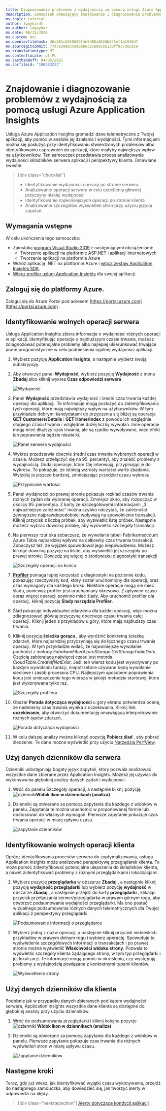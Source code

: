 ```yaml
---
title: Diagnozowanie problemów z wydajnością za pomocą usługi Azure Application Insights | Microsoft Docs
description: Samouczek omawiający znajdowanie i diagnozowanie problemów z wydajnością aplikacji za pomocą usługi Azure Application Insights.
ms.topic: tutorial
author: lgayhardt
ms.author: lagayhar
ms.date: 06/15/2020
ms.custom: mvc
ms.openlocfilehash: 36a581cb958639f4e9d88a8828b341ef1a1919d7
ms.sourcegitcommit: 77d7639e83c6d8eb6c2ce805b6130ff9c73e5d29
ms.translationtype: MT
ms.contentlocale: pl-PL
ms.lasthandoff: 04/05/2021
ms.locfileid: "106383222"
---
```

# <a name="find-and-diagnose-performance-issues-with-azure-application-insights"></a>Znajdowanie i diagnozowanie problemów z wydajnością za pomocą usługi Azure Application Insights

Usługa Azure Application Insights gromadzi dane telemetryczne z Twojej aplikacji, aby pomóc w analizie jej działania i wydajności.  Tymi informacjami można się posłużyć przy identyfikowaniu stwierdzonych problemów albo identyfikowaniu usprawnień do aplikacji, które miałyby największy wpływ na użytkowników.  Ten samouczek przedstawia proces analizowania wydajności składników serwera aplikacji i perspektywy klienta.  Omawiane kwestie:

> [!div class="checklist"]
> * Identyfikowanie wydajności operacji po stronie serwera
> * Analizowanie operacji serwera w celu określenia głównej przyczyny niskiej wydajności
> * Identyfikowanie najwolniejszych operacji po stronie klienta
> * Analizowanie szczegółów wyświetleń stron przy użyciu języka zapytań


## <a name="prerequisites"></a>Wymagania wstępne

W celu ukończenia tego samouczka:

- Zainstaluj [program Visual Studio 2019](https://www.visualstudio.com/downloads/) z następującymi obciążeniami:
    - Tworzenie aplikacji na platformie ASP.NET i aplikacji internetowych
    - Tworzenie aplikacji na platformie Azure
- Wdróż aplikację .NET na platformie Azure i [włącz zestaw Application Insights SDK](../app/asp-net.md).
- [Włącz profiler usługi Application Insights](../app/profiler.md#installation) dla swojej aplikacji.

## <a name="log-in-to-azure"></a>Zaloguj się do platformy Azure.
Zaloguj się do Azure Portal pod adresem [https://portal.azure.com](https://portal.azure.com) .

## <a name="identify-slow-server-operations"></a>Identyfikowanie wolnych operacji serwera
Usługa Application Insights zbiera informacje o wydajności różnych operacji w aplikacji. Identyfikując operacje o najdłuższym czasie trwania, możesz zdiagnozować potencjalne problemy albo najlepiej ukierunkować trwające prace programistyczne w celu podniesienia ogólnej wydajności aplikacji.

1. Wybierz pozycję **Application Insights**, a następnie wybierz swoją subskrypcję.  
1. Aby otworzyć panel **Wydajność**, wybierz pozycję **Wydajność** z menu **Zbadaj** albo kliknij wykres **Czas odpowiedzi serwera**.

    ![Wydajność](media/tutorial-performance/1-overview.png)

2. Panel **Wydajność** przedstawia wydajność i średni czas trwania każdej operacji dla aplikacji.  Te informacje mogą posłużyć do zidentyfikowania tych operacji, które mają największy wpływ na użytkowników. W tym przykładzie dobrymi kandydatami do przyjrzenia się bliżej są operacje **GET Customers/Details** i **GET Home/Index** z powodu ich względnie długiego czasu trwania i względnie dużej liczby wywołań.  Inne operacje mogą mieć dłuższy czas trwania, ale są rzadko wywoływane, więc efekt ich poprawienia będzie niewielki.  

    ![Panel serwera wydajności](media/tutorial-performance/2-server-operations.png)

3. Wykres przedstawia obecnie średni czas trwania wybranych operacji w czasie. Możesz przełączyć się na 95. percentyl, aby znaleźć problemy z wydajnością. Dodaj operacje, które Cię interesują, przypinając je do wykresu.  To pokazuje, że istnieją wzrosty wartości warte zbadania.  Wyizoluj je jeszcze bardziej, zmniejszając przedział czasu wykresu.

    ![Przypinanie wartości](media/tutorial-performance/3-server-operations-95th.png)

4.  Panel wydajności po prawej stronie pokazuje rozkład czasów trwania różnych żądań dla wybranej operacji.  Zmniejsz okno, aby rozpocząć w okolicy 95. percentyla. Z karty ze szczegółowymi informacjami „3 najważniejsze zależności” można szybko odczytać, że zależności zewnętrzne najprawdopodobniej wpływają na spowolnienie transakcji.  Kliknij przycisk z liczbą próbek, aby wyświetlić listę próbek. Następnie możesz wybrać dowolną próbkę, aby wyświetlić szczegóły transakcji.

5.  Na pierwszy rzut oka zobaczysz, że wywołanie tabeli Fabrikamaccount Azure Table najbardziej wpływa na całkowity czas trwania transakcji. Zobaczysz też, że wyjątek spowodował jego niepowodzenia. Możesz kliknąć dowolną pozycję na liście, aby wyświetlić jej szczegóły po prawej stronie. [Dowiedz się więcej o środowisku diagnostyki transakcji](../app/transaction-diagnostics.md)

    ![Szczegóły operacji na końcu](media/tutorial-performance/4-end-to-end.png)
    

6.  [**Profiler**](../app/profiler-overview.md) pomaga lepiej korzystać z diagnostyki na poziomie kodu, pokazując rzeczywisty kod, który został uruchomiony dla operacji, oraz czas wymagany dla każdego kroku. Niektóre operacje mogą nie mieć śladu, ponieważ profiler jest uruchamiany okresowo.  Z upływem czasu coraz więcej operacji powinno mieć ślady.  Aby uruchomić profiler dla operacji, kliknij pozycję **Ślady narzędzia Profiler**.
5.  Ślad pokazuje indywidualne zdarzenia dla każdej operacji, więc można zdiagnozować główną przyczynę obecnego czasu trwania całej operacji.  Kliknij jeden z przykładów u góry, które mają najdłuższy czas trwania.
6.  Kliknij pozycję **ścieżka gorąca** , aby wyróżnić konkretną ścieżkę zdarzeń, które najbardziej przyczyniają się do łącznego czasu trwania operacji.  W tym przykładzie widać, że najwolniejsze wywołanie pochodzi z metody *FabrikamFiberAzureStorage.GetStorageTableData*. Częścią zabierającą najwięcej czasu jest metoda *CloudTable.CreateIfNotExist*. Jeśli ten wiersz kodu jest wywoływany po każdym wywołaniu funkcji, niepotrzebnie używane będą wywołanie sieciowe i zasób procesora CPU. Najlepszym sposobem poprawienia kodu jest umieszczenie tego wiersza w jakiejś metodzie startowej, która jest wykonywana tylko raz.

    ![Szczegóły profilera](media/tutorial-performance/5-hot-path.png)

7.  Obszar **Porada dotycząca wydajności** u góry ekranu potwierdza ocenę, że nadmierny czas trwania wynika z oczekiwania.  Kliknij link **oczekiwanie**, aby otworzyć dokumentację omawiającą interpretowanie różnych typów zdarzeń.

    ![Porada dotycząca wydajności](media/tutorial-performance/6-perf-tip.png)

8.   W celu dalszej analizy można kliknąć pozycję **Pobierz ślad** , aby pobrać śledzenie. Te dane można wyświetlić przy użyciu [Narzędzia PerfView](https://github.com/Microsoft/perfview#perfview-overview).

## <a name="use-logs-data-for-server"></a>Użyj danych dzienników dla serwera
 Dzienniki udostępniają bogaty język zapytań, który pozwala analizować wszystkie dane zbierane przez Application Insights. Możesz jej używać do wykonywania głębokiej analizy danych żądań i wydajności.

1. Wróć do panelu Szczegóły operacji, a następnie kliknij pozycję ![ dzienniki](media/tutorial-performance/app-viewinlogs-icon.png)**Widok ikon w dziennikach (analiza)**

2. Dzienniki są otwierane za pomocą zapytania dla każdego z widoków w panelu.  Zapytania te można uruchomić w proponowanej formie lub dostosować do własnych wymagań.  Pierwsze zapytanie pokazuje czas trwania operacji w miarę upływu czasu.

    ![zapytanie dzienników](media/tutorial-performance/7-request-time-logs.png)


## <a name="identify-slow-client-operations"></a>Identyfikowanie wolnych operacji klienta
Oprócz identyfikowania procesów serwera do zoptymalizowania, usługa Application Insights może analizować perspektywę przeglądarek klienta.  To może pomóc zidentyfikować potencjalne ulepszenia do składników klienta, a nawet zidentyfikować problemy z różnymi przeglądarkami i lokalizacjami.

1. Wybierz pozycję **przeglądarka** w obszarze **Zbadaj** , a następnie kliknij pozycję **wydajność przeglądarki** lub wybierz pozycję **wydajność** w obszarze **Zbadaj** , a następnie przejdź do karty **przeglądarki** , klikając przycisk przełączania serwer/przeglądarka w prawym górnym rogu, aby otworzyć podsumowanie wydajności przeglądarki. Ma ono postać wizualnego podsumowania różnych danych telemetrycznych dla Twojej aplikacji z perspektywy przeglądarki.

    ![Podsumowanie informacji o przeglądarce](media/tutorial-performance/8-browser.png)

2. Wybierz jedną z nazw operacji, a następnie kliknij przycisk niebieskich przykładów w prawym dolnym rogu i wybierz operację. Spowoduje to wyświetlenie szczegółowych informacji o transakcjach i po prawej stronie można wyświetlić **Właściwości widoku strony**. Pozwala to wyświetlić szczegóły klienta żądającego strony, w tym typ przeglądarki i jej lokalizacji. Te informacje mogą pomóc w określeniu, czy występują problemy z wydajnością powiązane z konkretnymi typami klientów.

    ![Wyświetlenie strony](media/tutorial-performance/9-page-view-properties.png)

## <a name="use-logs-data-for-client"></a>Użyj danych dzienników dla klienta
Podobnie jak w przypadku danych zbieranych pod kątem wydajności serwera, Application Insights wszystkie dane klienta są dostępne do głębokiej analizy przy użyciu dzienników.

1. Wróć do podsumowania przeglądarki i kliknij kolejno pozycje ![ dzienniki ](media/tutorial-performance/app-viewinlogs-icon.png) **Widok ikon w dziennikach (analiza)**

2. Dzienniki są otwierane za pomocą zapytania dla każdego z widoków w panelu. Pierwsze zapytanie pokazuje czas trwania dla różnych wyświetleń stron w miarę upływu czasu.

    ![Zapytanie dzienników](media/tutorial-performance/10-page-view-logs.png)

## <a name="next-steps"></a>Następne kroki
Teraz, gdy już wiesz, jak identyfikować wyjątki czasu wykonywania, przejdź do następnego samouczka, aby dowiedzieć się, jak tworzyć alerty w odpowiedzi na błędy.

> [!div class="nextstepaction"]
> [Alerty dotyczące kondycji aplikacji](./tutorial-alert.md)

